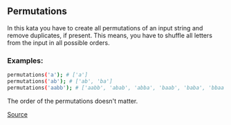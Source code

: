 ## Permutations

In this kata you have to create all permutations of an input string and remove duplicates, if present. This means, you have to shuffle all letters from the input in all possible orders.

### Examples:

```bash
permutations('a'); # ['a']
permutations('ab'); # ['ab', 'ba']
permutations('aabb'); # ['aabb', 'abab', 'abba', 'baab', 'baba', 'bbaa']
```

The order of the permutations doesn't matter.

[Source](https://www.codewars.com/kata/5254ca2719453dcc0b00027d/train/python)